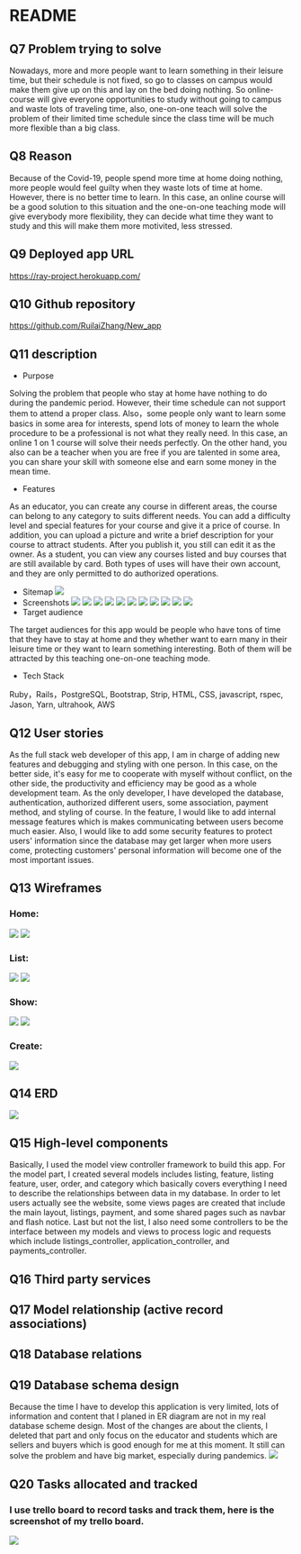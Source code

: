 # README
## Q7 Problem trying to solve
Nowadays, more and more people want to learn something in their leisure time, but their schedule is not fixed, so go to classes on campus would make them give up on this and lay on the bed doing nothing. So online-course will give everyone opportunities to study without going to campus and waste lots of traveling time, also, one-on-one teach will solve the problem of their limited time schedule since the class time will be much more flexible than a big class.
## Q8 Reason
Because of the Covid-19, people spend more time at home doing nothing, more people would feel guilty when they waste lots of time at home. However, there is no better time to learn. In this case, an online course will be a good solution to this situation and the one-on-one teaching mode will give everybody more flexibility, they can decide what time they want to study and this will make them more motivited, less stressed.
## Q9 Deployed app URL
https://ray-project.herokuapp.com/
## Q10 Github repository
https://github.com/RuilaiZhang/New_app
## Q11 description
- Purpose

Solving the problem that people who stay at home have nothing to do during the pandemic period. However, their time schedule can not support them to attend a proper class. Also，some people only want to learn some basics in some area for interests, spend lots of money to learn the whole procedure to be a professional is not what they really need. In this case, an online 1 on 1 course will solve their needs perfectly. On the other hand, you also can be a teacher when you are free if you are talented in some area, you can share your skill with someone else and earn some money in the mean time.
- Features

As an educator, you can create any course in different areas, the course can belong to any category to suits different needs. You can add a difficulty level and special features for your course and give it a price of course. In addition, you can upload a picture and write a brief description for your course to attract students. After you publish it, you still can edit it as the owner. As a student, you can view any courses listed and buy courses that are still available by card. Both types of uses will have their own account, and they are only permitted to do authorized operations.
- Sitemap
![](docs/Site_Map.png)
- Screenshots
![](docs/Screenshot_1.png)
![](docs/Screenshot_2.png)
![](docs/Screenshot_3.png)
![](docs/Screenshot_4.png)
![](docs/Screenshot_5.png)
![](docs/Screenshot_6.png)
![](docs/Screenshot_7.png)
![](docs/Screenshot_8.png)
![](docs/Screenshot_9.png)
![](docs/Screenshot_10.png)
![](docs/Screenshot_11.png)
- Target audience

The target audiences for this app would be people who have tons of time that they have to stay at home and they whether want to earn many in their leisure time or they want to learn something interesting. Both of them will be attracted by this teaching one-on-one teaching mode.
- Tech Stack

Ruby，Rails，PostgreSQL, Bootstrap, Strip, HTML, CSS, javascript, rspec, Jason, Yarn, ultrahook, AWS
## Q12 User stories
As the full stack web developer of this app, I am in charge of adding new features and debugging and styling with one person. In this case, on the better side, it's easy for me to cooperate with myself without conflict, on the other side, the productivity and efficiency may be good as a whole development team. As the only developer, I have developed the database, authentication, authorized different users, some association, payment method, and styling of course. In the feature, I would like to add internal message features which is makes communicating between users become much easier. Also, I would like to add some security features to protect users' information since the database may get larger when more users come, protecting customers' personal information will become one of the most important issues.
## Q13 Wireframes
### Home:
![](docs/WF_Home.png)
![](docs/WF_Home-m.png)
### List:
![](docs/WF_List.png)
![](docs/WF_List-m.png)
### Show:
![](docs/WF_Show.png)
![](docs/WF_Show-m.png)
### Create:
![](docs/WF_Create.png)
## Q14 ERD
![](docs/Database_Schema_Design.png)

## Q15 High-level components
Basically, I used the model view controller framework to build this app. For the model part, I created several models includes listing, feature, listing feature, user, order, and category which basically covers everything I need to describe the relationships between data in my database. In order to let users actually see the website, some views pages are created that include the main layout, listings, payment, and some shared pages such as navbar and flash notice. Last but not the list, I also need some controllers to be the interface between my models and views to process logic and requests which include listings_controller, application_controller, and payments_controller.
## Q16 Third party services

## Q17 Model relationship (active record associations)

## Q18 Database relations

## Q19 Database schema design
Because the time I have to develop this application is very limited, lots of information and content that I planed in ER diagram are not in my real database scheme design. Most of the changes are about the clients, I deleted that part and only focus on the educator and students which are sellers and buyers which is good enough for me at this moment. It still can solve the problem and have big market, especially during pandemics.
![](docs/ERD.PNG)

## Q20 Tasks allocated and tracked
### I use trello board to record tasks and track them, here is the screenshot of my trello board.
![](docs/Trello.png)
